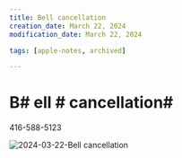 ```yaml
---
title: Bell cancellation
creation_date: March 22, 2024
modification_date: March 22, 2024

tags: [apple-notes, archived]

---
```



# B# ell # cancellation#  # 

416-588-5123

![2024-03-22-Bell cancellation](images/2024-03-22-Bell%20cancellation.jpeg)


